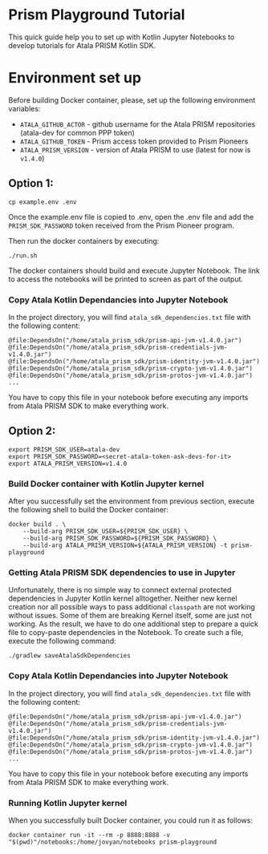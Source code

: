 # Prism Playground Tutorial

This quick guide help you to set up with Kotlin Jupyter Notebooks to develop tutorials for Atala PRISM Kotlin SDK. 

# Environment set up

Before building Docker container, please, set up the following environment variables:
* `ATALA_GITHUB_ACTOR` - github username for the Atala PRISM repositories (atala-dev for common PPP token)
* `ATALA_GITHUB_TOKEN` - Prism access token provided to Prism Pioneers
* `ATALA_PRISM_VERSION` - version of Atala PRISM to use (latest for now is `v1.4.0`) 

## Option 1:

```shell
cp example.env .env
```

Once the example.env file is copied to .env, open the .env file and add the `PRISM_SDK_PASSWORD` token received from the Prism Pioneer program.

Then run the docker containers by executing:

```shell
./run.sh
```

The docker containers should build and execute Jupyter Notebook. The link to access the notebooks will be printed to screen as part of the output.

### Copy Atala Kotlin Dependancies into Jupyter Notebook
In the project directory, you will find `atala_sdk_dependencies.txt` file with the following content:
```text
@file:DependsOn("/home/atala_prism_sdk/prism-api-jvm-v1.4.0.jar")
@file:DependsOn("/home/atala_prism_sdk/prism-credentials-jvm-v1.4.0.jar")
@file:DependsOn("/home/atala_prism_sdk/prism-identity-jvm-v1.4.0.jar")
@file:DependsOn("/home/atala_prism_sdk/prism-crypto-jvm-v1.4.0.jar")
@file:DependsOn("/home/atala_prism_sdk/prism-protos-jvm-v1.4.0.jar")
...
```

You have to copy this file in your notebook before executing any imports from Atala PRISM SDK to make everything work.

## Option 2:
```shell
export PRISM_SDK_USER=atala-dev
export PRISM_SDK_PASSWORD=<secret-atala-token-ask-devs-for-it>
export ATALA_PRISM_VERSION=v1.4.0
```

### Build Docker container with Kotlin Jupyter kernel

After you successfully set the environment from previous section,
execute the following shell to build the Docker container:
```shell
docker build . \
    --build-arg PRISM_SDK_USER=${PRISM_SDK_USER} \
    --build-arg PRISM_SDK_PASSWORD=${PRISM_SDK_PASSWORD} \
    --build-arg ATALA_PRISM_VERSION=${ATALA_PRISM_VERSION} -t prism-playground
```

### Getting Atala PRISM SDK dependencies to use in Jupyter

Unfortunately, there is no simple way to connect external protected dependencies in Jupyter Kotlin kernel alltogether.
Neither new kernel creation nor all possible ways to pass additional `classpath` are not working without issues.
Some of them are breaking Kernel itself, some are just not working. As the result, we have to do one additional step
to prepare a quick file to copy-paste dependencies in the Notebook. To create such a file, execute the following command:
```shell
./gradlew saveAtalaSdkDependencies
```

### Copy Atala Kotlin Dependancies into Jupyter Notebook
In the project directory, you will find `atala_sdk_dependencies.txt` file with the following content:
```text
@file:DependsOn("/home/atala_prism_sdk/prism-api-jvm-v1.4.0.jar")
@file:DependsOn("/home/atala_prism_sdk/prism-credentials-jvm-v1.4.0.jar")
@file:DependsOn("/home/atala_prism_sdk/prism-identity-jvm-v1.4.0.jar")
@file:DependsOn("/home/atala_prism_sdk/prism-crypto-jvm-v1.4.0.jar")
@file:DependsOn("/home/atala_prism_sdk/prism-protos-jvm-v1.4.0.jar")
...
```

You have to copy this file in your notebook before executing any imports from Atala PRISM SDK to make everything work.

### Running Kotlin Jupyter kernel

When you successfully built Docker container, you could run it as follows:

```shell
docker container run -it --rm -p 8888:8888 -v "$(pwd)"/notebooks:/home/jovyan/notebooks prism-playground
```
